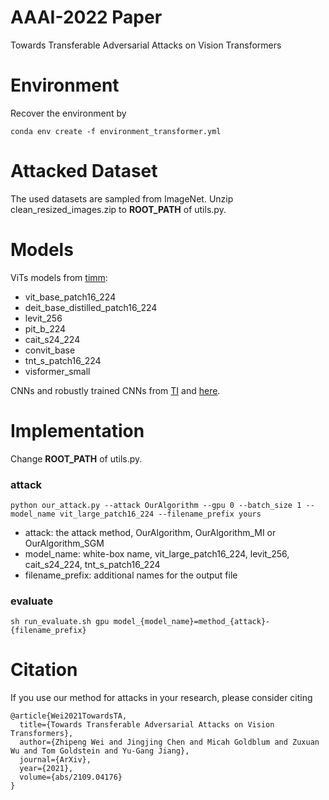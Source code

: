 # AAAI-2022 Paper
Towards Transferable Adversarial Attacks on Vision Transformers

# Environment
Recover the environment by
```
conda env create -f environment_transformer.yml
```

# Attacked Dataset
The used datasets are sampled from ImageNet. Unzip clean_resized_images.zip to **ROOT_PATH** of utils.py.

# Models
ViTs models from [timm](https://github.com/rwightman/pytorch-image-models): 
* vit_base_patch16_224
* deit_base_distilled_patch16_224
* levit_256
* pit_b_224
* cait_s24_224
* convit_base
* tnt_s_patch16_224
* visformer_small   

CNNs and robustly trained CNNs from [TI](https://github.com/dongyp13/Translation-Invariant-Attacks) and [here](https://github.com/tensorflow/models/tree/benchmark/research/adv_imagenet_models).

# Implementation
Change **ROOT_PATH** of utils.py.
### attack
```
python our_attack.py --attack OurAlgorithm --gpu 0 --batch_size 1 --model_name vit_large_patch16_224 --filename_prefix yours 
```
* attack: the attack method, OurAlgorithm, OurAlgorithm_MI or OurAlgorithm_SGM
* model_name: white-box name, vit_large_patch16_224, levit_256, cait_s24_224, tnt_s_patch16_224
* filename_prefix: additional names for the output file

### evaluate
```
sh run_evaluate.sh gpu model_{model_name}=method_{attack}-{filename_prefix}
```

# Citation
If you use our method for attacks in your research, please consider citing
```
@article{Wei2021TowardsTA,
  title={Towards Transferable Adversarial Attacks on Vision Transformers},
  author={Zhipeng Wei and Jingjing Chen and Micah Goldblum and Zuxuan Wu and Tom Goldstein and Yu-Gang Jiang},
  journal={ArXiv},
  year={2021},
  volume={abs/2109.04176}
}
```
